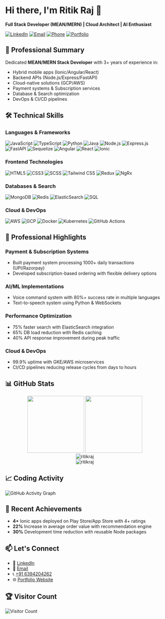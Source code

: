 <!-- ## Hi there 👋 -->

<!--
**iritikraj/iritikraj** is a ✨ _special_ ✨ repository because its `README.md` (this file) appears on your GitHub profile.

Here are some ideas to get you started:

- 🔭 I’m currently working on ...
- 🌱 I’m currently learning ...
- 👯 I’m looking to collaborate on ...
- 🤔 I’m looking for help with ...
- 💬 Ask me about ...
- 📫 How to reach me: ...
- 😄 Pronouns: ...
- ⚡ Fun fact: ...
-->

# Hi there, I'm Ritik Raj 👋  
**Full Stack Developer (MEAN/MERN) | Cloud Architect | AI Enthusiast**

[![LinkedIn](https://img.shields.io/badge/LinkedIn-0077B5?style=for-the-badge&logo=linkedin&logoColor=white)](https://www.linkedin.com/in/iritiikk/)
[![Email](https://img.shields.io/badge/Email-D14836?style=for-the-badge&logo=gmail&logoColor=white)](mailto:ritikrajsde@gmail.com)
[![Phone](https://img.shields.io/badge/Phone-25D366?style=for-the-badge&logo=whatsapp&logoColor=white)](https://wa.me/916394204262)
[![Portfolio](https://img.shields.io/badge/Portfolio-FF5722?style=for-the-badge&logo=google-chrome&logoColor=white)](https://iritik.netlify.app/)

## 🚀 Professional Summary

Dedicated **MEAN/MERN Stack Developer** with 3+ years of experience in:
- Hybrid mobile apps (Ionic/Angular/React)
- Backend APIs (Node.js/Express/FastAPI)
- Cloud-native solutions (GCP/AWS)
- Payment systems & Subscription services
- Database & Search optimization
- DevOps & CI/CD pipelines

## 🛠️ Technical Skills

### Languages & Frameworks
![JavaScript](https://img.shields.io/badge/JavaScript-F7DF1E?style=for-the-badge&logo=javascript&logoColor=black)
![TypeScript](https://img.shields.io/badge/TypeScript-3178C6?style=for-the-badge&logo=typescript&logoColor=white)
![Python](https://img.shields.io/badge/Python-3776AB?style=for-the-badge&logo=python&logoColor=white)
![Java](https://img.shields.io/badge/Java-ED8B00?style=for-the-badge&logo=openjdk&logoColor=white)
![Node.js](https://img.shields.io/badge/Node.js-339933?style=for-the-badge&logo=nodedotjs&logoColor=white)
![Express.js](https://img.shields.io/badge/Express.js-000000?style=for-the-badge&logo=express&logoColor=white)
![FastAPI](https://img.shields.io/badge/FastAPI-009688?style=for-the-badge&logo=fastapi&logoColor=white)
![Sequelize](https://img.shields.io/badge/Sequelize-52B0E7?style=for-the-badge&logo=sequelize&logoColor=white)
![Angular](https://img.shields.io/badge/Angular-DD0031?style=for-the-badge&logo=angular&logoColor=white)
![React](https://img.shields.io/badge/React-20232A?style=for-the-badge&logo=react&logoColor=61DAFB)
![Ionic](https://img.shields.io/badge/Ionic-3880FF?style=for-the-badge&logo=ionic&logoColor=white)

### Frontend Technologies
![HTML5](https://img.shields.io/badge/HTML5-E34F26?style=for-the-badge&logo=html5&logoColor=white)
![CSS3](https://img.shields.io/badge/CSS3-1572B6?style=for-the-badge&logo=css3&logoColor=white)
![SCSS](https://img.shields.io/badge/SCSS-CC6699?style=for-the-badge&logo=sass&logoColor=white)
![Tailwind CSS](https://img.shields.io/badge/Tailwind_CSS-06B6D4?style=for-the-badge&logo=tailwindcss&logoColor=white)
![Redux](https://img.shields.io/badge/Redux-764ABC?style=for-the-badge&logo=redux&logoColor=white)
![NgRx](https://img.shields.io/badge/NgRx-999999?style=for-the-badge&logo=ngrx&logoColor=white)

### Databases & Search
![MongoDB](https://img.shields.io/badge/MongoDB-47A248?style=for-the-badge&logo=mongodb&logoColor=white)
![Redis](https://img.shields.io/badge/Redis-DC382D?style=for-the-badge&logo=redis&logoColor=white)
![ElasticSearch](https://img.shields.io/badge/Elastic_Search-005571?style=for-the-badge&logo=elasticsearch&logoColor=white)
![SQL](https://img.shields.io/badge/SQL-4479A1?style=for-the-badge&logo=mysql&logoColor=white)

### Cloud & DevOps
![AWS](https://img.shields.io/badge/AWS-232F3E?style=for-the-badge&logo=amazonaws&logoColor=white)
![GCP](https://img.shields.io/badge/GCP-4285F4?style=for-the-badge&logo=googlecloud&logoColor=white)
![Docker](https://img.shields.io/badge/Docker-2496ED?style=for-the-badge&logo=docker&logoColor=white)
![Kubernetes](https://img.shields.io/badge/Kubernetes-326CE5?style=for-the-badge&logo=kubernetes&logoColor=white)
![GitHub Actions](https://img.shields.io/badge/GitHub_Actions-2088FF?style=for-the-badge&logo=githubactions&logoColor=white)

## 💼 Professional Highlights

### Payment & Subscription Systems
- Built payment system processing 1000+ daily transactions (UPI/Razorpay)
- Developed subscription-based ordering with flexible delivery options

### AI/ML Implementations
- Voice command system with 80%+ success rate in multiple languages
- Text-to-speech system using Python & WebSockets

### Performance Optimization
- 75% faster search with ElasticSearch integration
- 65% DB load reduction with Redis caching
- 40% API response improvement during peak traffic

### Cloud & DevOps
- 99.9% uptime with GKE/AWS microservices
- CI/CD pipelines reducing release cycles from days to hours

## 📊 GitHub Stats

<div align="center">
  <img height="180em" src="https://github-readme-stats.vercel.app/api?username=iritikraj&show_icons=true&theme=radical&include_all_commits=true&count_private=true"/>
  <img height="180em" src="https://github-readme-stats.vercel.app/api/top-langs/?username=iritikraj&layout=compact&langs_count=8&theme=radical"/>
</div>

<div align="center">
  <img src="https://github-readme-streak-stats.herokuapp.com/?user=iritikraj&theme=radical" alt="ritikraj" />
</div>

<div align="center">
  <img src="https://github-profile-trophy.vercel.app/?username=iritikraj&theme=onedark&column=7" alt="ritikraj" />
</div>

## 📈 Coding Activity
![GitHub Activity Graph](https://activity-graph.herokuapp.com/graph?username=iritikraj&theme=react-dark)

## 🌟 Recent Achievements

- **4+** Ionic apps deployed on Play Store/App Store with 4+ ratings
- **22%** Increase in average order value with recommendation engine
- **30%** Development time reduction with reusable Node packages

## 📫 Let's Connect

- 💼 [LinkedIn](https://www.linkedin.com/in/iritiikk/)
- 📧 [Email](mailto:ritikrajsde@gmail.com)
- 📞 [+91 6394204262](https://wa.me/916394204262)
- 🌐 [Portfolio Website](https://iritik.netlify.app/)

## 🏆 Visitor Count

![Visitor Count](https://profile-counter.glitch.me/iritikraj/count.svg)
